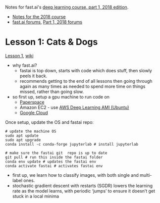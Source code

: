 Notes for fast.ai's [deep learning course, part 1, 2018 edition](http://course.fast.ai/).

- [Notes for the 2018 course](https://github.com/reshamas/fastai_deeplearn_part1)
- [fast.ai forums](http://forums.fast.ai/), [Part 1, 2018 forums](http://forums.fast.ai/c/part1-v2)

# Lesson 1: Cats & Dogs

[Lesson 1](http://course.fast.ai/lessons/lesson1.html), [wiki](http://forums.fast.ai/t/wiki-lesson-1/9398)

- why fast.ai?
  - fastai is top down, starts with code which does stuff, then slowly peels it back.
  - recommends getting to the end of all lessons then going through again as many times as needed to spend more time on things missed, rather than going slow.
- so first up, setup a gpu machine to run code on
  - [Paperspace](https://github.com/reshamas/fastai_deeplearn_part1/blob/master/tools/paperspace.md)
  - Amazon EC2 - use [AWS Deep Learning AMI (Ubuntu)](https://aws.amazon.com/marketplace/pp/B077GCH38C)
  - [Google Cloud](https://medium.com/@howkhang/ultimate-guide-to-setting-up-a-google-cloud-machine-for-fast-ai-version-2-f374208be43)

Once setup, update the OS and fastai repo:

```
# update the machine OS
sudo apt update
sudo apt upgrade
conda install -c conda-forge jupyterlab # install jupyterlab

# make sure the fastai git  repo is up to date
git pull # run this inside the fastai folder
conda env update # updates the fastai env
conda activate fastai # activates fastai env
```

- first up, we learn how to classify images, with both single and multi-label ones.
- stochastic gradient descent with restarts (SGDR) lowers the learning rate as the model learns, with periodic ‘jumps’ to ensure it doesn’t get stuck in a local minima


